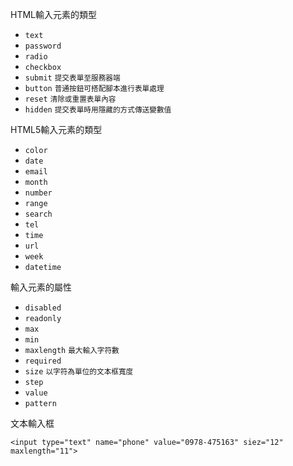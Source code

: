 HTML輸入元素的類型
- `text`
- `password`
- `radio`
- `checkbox`
- `submit` <small>提交表單至服務器端</small>
- `button` <small>普通按鈕可搭配腳本進行表單處理</small>
- `reset`	<small>清除或重置表單內容</small>
- `hidden` <small>提交表單時用隱藏的方式傳送變數值</small>

HTML5輸入元素的類型
- `color`
- `date`
- `email`
- `month`
- `number`
- `range`
- `search`
- `tel`
- `time`
- `url`
- `week`
- `datetime`

輸入元素的屬性
- `disabled`
- `readonly`
- `max`
- `min`
- `maxlength` <small>最大輸入字符數</small>
- `required`
- `size` <small>以字符為單位的文本框寬度</small>
- `step`
- `value`
- `pattern`

文本輸入框
```
<input type="text" name="phone" value="0978-475163" siez="12" maxlength="11">
```